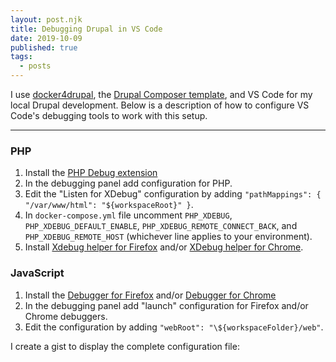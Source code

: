 ```yaml
---
layout: post.njk
title: Debugging Drupal in VS Code
date: 2019-10-09
published: true
tags: 
  - posts
---
```


I use [docker4drupal](https://github.com/wodby/docker4drupal), the [Drupal Composer template](https://github.com/drupal-composer/drupal-project), and VS Code for my local Drupal development. Below is a description of how to configure VS Code's debugging tools to work with this setup.

---

### PHP

1. Install the [PHP Debug extension](https://marketplace.visualstudio.com/items?itemName=felixfbecker.php-debug)
2. In the debugging panel add configuration for PHP.
3. Edit the "Listen for XDebug" configuration by adding `"pathMappings": { "/var/www/html": "${workspaceRoot}" }`.
4. In `docker-compose.yml` file uncomment `PHP_XDEBUG`, `PHP_XDEBUG_DEFAULT_ENABLE`, `PHP_XDEBUG_REMOTE_CONNECT_BACK`, and `PHP_XDEBUG_REMOTE_HOST` (whichever line applies to your environment).
5. Install [Xdebug helper for Firefox](https://addons.mozilla.org/en-US/firefox/addon/xdebug-helper-for-firefox/) and/or [XDebug helper for Chrome](https://chrome.google.com/webstore/detail/xdebug-helper/eadndfjplgieldjbigjakmdgkmoaaaoc).

### JavaScript

1. Install the [Debugger for Firefox](https://marketplace.visualstudio.com/items?itemName=firefox-devtools.vscode-firefox-debug) and/or [Debugger for Chrome](https://marketplace.visualstudio.com/items?itemName=msjsdiag.debugger-for-chrome)
2. In the debugging panel add "launch" configuration for Firefox and/or Chrome debuggers.
3. Edit the configuration by adding `"webRoot": "\${workspaceFolder}/web"`.

I create a gist to display the complete configuration file:

<script src="https://gist.github.com/sccherry/3338e8855387e489b1bf97553348bde6.js"></script>
